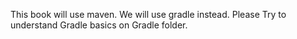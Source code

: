 This book will use maven. We will use gradle instead. Please Try to understand Gradle basics on Gradle folder.
